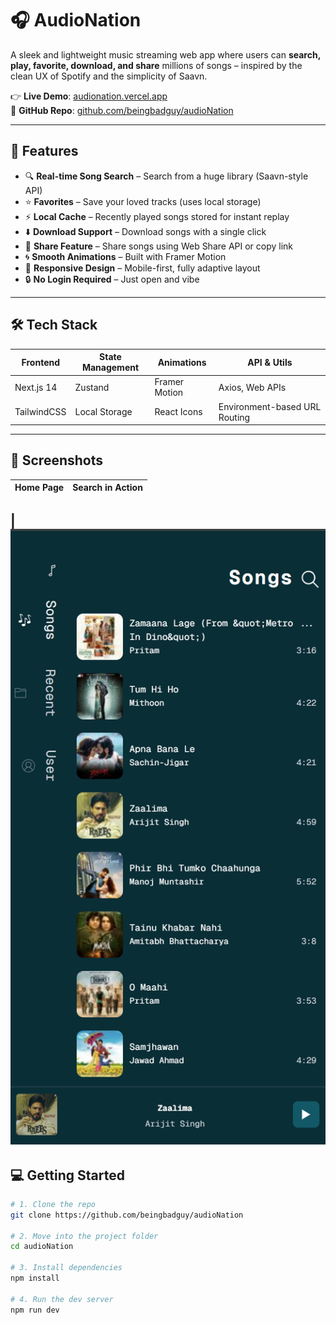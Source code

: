 # 🎧 AudioNation

A sleek and lightweight music streaming web app where users can **search, play, favorite, download, and share** millions of songs – inspired by the clean UX of Spotify and the simplicity of Saavn.

👉 **Live Demo**: [audionation.vercel.app](https://audionation.vercel.app)  
🔗 **GitHub Repo**: [github.com/beingbadguy/audioNation](https://github.com/beingbadguy/audioNation)

---

## 🚀 Features

- 🔍 **Real-time Song Search** – Search from a huge library (Saavn-style API)
- ⭐ **Favorites** – Save your loved tracks (uses local storage)
- ⚡ **Local Cache** – Recently played songs stored for instant replay
- ⬇️ **Download Support** – Download songs with a single click
- 🔗 **Share Feature** – Share songs using Web Share API or copy link
- 🌀 **Smooth Animations** – Built with Framer Motion
- 📱 **Responsive Design** – Mobile-first, fully adaptive layout
- 🔒 **No Login Required** – Just open and vibe

---

## 🛠 Tech Stack

| Frontend    | State Management | Animations    | API & Utils                   |
| ----------- | ---------------- | ------------- | ----------------------------- |
| Next.js 14  | Zustand          | Framer Motion | Axios, Web APIs               |
| TailwindCSS | Local Storage    | React Icons   | Environment-based URL Routing |

---

## 📸 Screenshots

>

| Home Page | Search in Action |
| --------- | ---------------- |

## | ![Home](./public/image.png)

## 💻 Getting Started

```bash
# 1. Clone the repo
git clone https://github.com/beingbadguy/audioNation

# 2. Move into the project folder
cd audioNation

# 3. Install dependencies
npm install

# 4. Run the dev server
npm run dev
```
